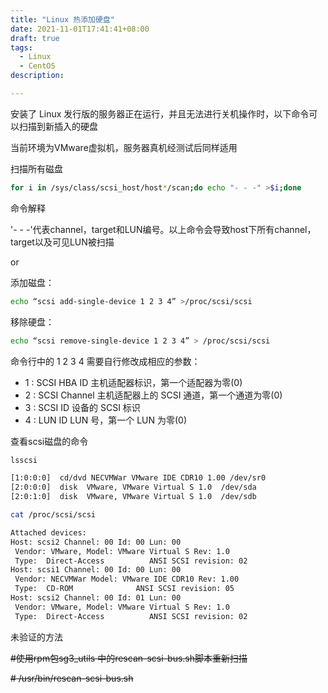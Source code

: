 ```yaml
---
title: "Linux 热添加硬盘"
date: 2021-11-01T17:41:41+08:00
draft: true
tags:
  - Linux
  - CentOS
description:

---
```




安装了 Linux 发行版的服务器正在运行，并且无法进行关机操作时，以下命令可以扫描到新插入的硬盘 

当前环境为VMware虚拟机，服务器真机经测试后同样适用  

  

扫描所有磁盘  

```bash
for i in /sys/class/scsi_host/host*/scan;do echo "- - -" >$i;done
```

 命令解释

'- - -'代表channel，target和LUN编号。以上命令会导致host下所有channel，target以及可见LUN被扫描  
    

or  




添加磁盘：

```bash
echo “scsi add-single-device 1 2 3 4” >/proc/scsi/scsi
```

移除硬盘：

```bash
echo “scsi remove-single-device 1 2 3 4” > /proc/scsi/scsi
```



命令行中的 1 2 3 4 需要自行修改成相应的参数：

- 1 : SCSI HBA ID  主机适配器标识，第一个适配器为零(0)
- 2 : SCSI Channel  主机适配器上的 SCSI 通道，第一个通道为零(0)
- 3 : SCSI ID  设备的 SCSI 标识
- 4 : LUN ID   LUN 号，第一个 LUN 为零(0)

查看scsi磁盘的命令

```bash
lsscsi

[1:0:0:0]  cd/dvd NECVMWar VMware IDE CDR10 1.00 /dev/sr0 
[2:0:0:0]  disk  VMware, VMware Virtual S 1.0  /dev/sda 
[2:0:1:0]  disk  VMware, VMware Virtual S 1.0  /dev/sdb 
```

```bash
cat /proc/scsi/scsi 

Attached devices:
Host: scsi2 Channel: 00 Id: 00 Lun: 00
 Vendor: VMware, Model: VMware Virtual S Rev: 1.0 
 Type:  Direct-Access          ANSI SCSI revision: 02
Host: scsi1 Channel: 00 Id: 00 Lun: 00
 Vendor: NECVMWar Model: VMware IDE CDR10 Rev: 1.00
 Type:  CD-ROM              ANSI SCSI revision: 05
Host: scsi2 Channel: 00 Id: 01 Lun: 00
 Vendor: VMware, Model: VMware Virtual S Rev: 1.0 
 Type:  Direct-Access          ANSI SCSI revision: 02
```

未验证的方法

~~\#使用rpm包sg3_utils 中的rescan-scsi-bus.sh脚本重新扫描~~

~~\# /usr/bin/rescan-scsi-bus.sh~~

